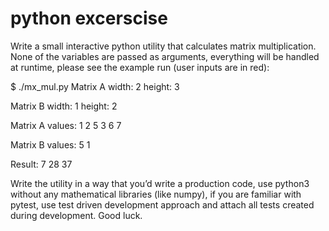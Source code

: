 # python excerscise

Write a small interactive python utility that calculates matrix multiplication.
None of the variables are passed as arguments, everything will be handled at runtime, please see the
example run (user inputs are in red):

$ ./mx_mul.py
Matrix A
width: 2
height: 3

Matrix B
width: 1
height: 2

Matrix A values:
1 2
5 3
6 7

Matrix B values:
5
1

Result:
7
28
37


Write the utility in a way that you’d write a production code, use python3 without any mathematical
libraries (like numpy), if you are familiar with pytest, use test driven development approach and attach all
tests created during development.
Good luck.
